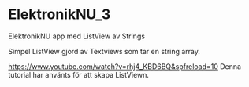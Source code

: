 # ElektronikNU_3
ElektronikNU app med ListView av Strings

Simpel ListView gjord av Textviews som tar en string array.

https://www.youtube.com/watch?v=rhj4_KBD6BQ&spfreload=10
Denna tutorial har använts för att skapa ListViewn.



